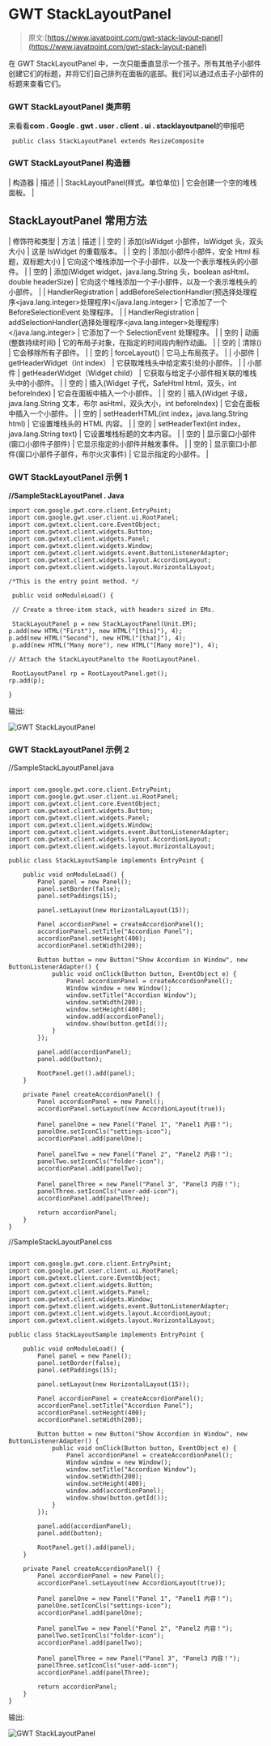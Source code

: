 # GWT StackLayoutPanel

> 原文:[https://www.javatpoint.com/gwt-stack-layout-panel](https://www.javatpoint.com/gwt-stack-layout-panel)

在 GWT StackLayoutPanel 中，一次只能垂直显示一个孩子。所有其他子小部件创建它们的标题，并将它们自己排列在面板的底部。我们可以通过点击子小部件的标题来查看它们。

### GWT StackLayoutPanel 类声明

来看看**com . Google . gwt . user . client . ui . stacklayoutpanel**的申报吧

```
 public class StackLayoutPanel extends ResizeComposite

```

### GWT StackLayoutPanel 构造器

| 构造器 | 描述 |
| StackLayoutPanel(样式。单位单位) | 它会创建一个空的堆栈面板。 |

## StackLayoutPanel 常用方法

| 修饰符和类型 | 方法 | 描述 |
| 空的 | 添加(IsWidget 小部件，IsWidget 头，双头大小) | 这是 IsWidget 的重载版本。 |
| 空的 | 添加(小部件小部件，安全 Html 标题，双标题大小) | 它向这个堆栈添加一个子小部件，以及一个表示堆栈头的小部件。 |
| 空的 | 添加(Widget widget，java.lang.String 头，boolean asHtml，double headerSize) | 它向这个堆栈添加一个子小部件，以及一个表示堆栈头的小部件。 |
| HandlerRegistration | addBeforeSelectionHandler(预选择处理程序<java.lang.integer>处理程序)</java.lang.integer> | 它添加了一个 BeforeSelectionEvent 处理程序。 |
| HandlerRegistration | addSelectionHandler(选择处理程序<java.lang.integer>处理程序)</java.lang.integer> | 它添加了一个 SelectionEvent 处理程序。 |
| 空的 | 动画(整数持续时间) | 它的布局子对象，在指定的时间段内制作动画。 |
| 空的 | 清除() | 它会移除所有子部件。 |
| 空的 | forceLayout() | 它马上布局孩子。 |
| 小部件 | getHeaderWidget（int index） | 它获取堆栈头中给定索引处的小部件。 |
| 小部件 | getHeaderWidget（Widget child） | 它获取与给定子小部件相关联的堆栈头中的小部件。 |
| 空的 | 插入(Widget 子代，SafeHtml html，双头，int beforeIndex) | 它会在面板中插入一个小部件。 |
| 空的 | 插入(Widget 子级，java.lang.String 文本，布尔 asHtml，双头大小，int beforeIndex) | 它会在面板中插入一个小部件。 |
| 空的 | setHeaderHTML(int index，java.lang.String html) | 它设置堆栈头的 HTML 内容。 |
| 空的 | setHeaderText(int index，java.lang.String text) | 它设置堆栈标题的文本内容。 |
| 空的 | 显示窗口小部件(窗口小部件子部件) | 它显示指定的小部件并触发事件。 |
| 空的 | 显示窗口小部件(窗口小部件子部件，布尔火灾事件) | 它显示指定的小部件。 |

### GWT StackLayoutPanel 示例 1

**//SampleStackLayoutPanel . Java**

```
import com.google.gwt.core.client.EntryPoint;  
import com.google.gwt.user.client.ui.RootPanel;  
import com.gwtext.client.core.EventObject;  
import com.gwtext.client.widgets.Button;  
import com.gwtext.client.widgets.Panel;  
import com.gwtext.client.widgets.Window;  
import com.gwtext.client.widgets.event.ButtonListenerAdapter;  
import com.gwtext.client.widgets.layout.AccordionLayout;  
import com.gwtext.client.widgets.layout.HorizontalLayout;  

/*This is the entry point method. */

 public void onModuleLoad() {

 // Create a three-item stack, with headers sized in EMs.

 StackLayoutPanel p = new StackLayoutPanel(Unit.EM); 
p.add(new HTML("First"), new HTML("[this]"), 4); 
p.add(new HTML("Second"), new HTML("[that]"), 4);
 p.add(new HTML("Many more"), new HTML("[Many more]"), 4); 

// Attach the StackLayoutPanelto the RootLayoutPanel.

 RootLayoutPanel rp = RootLayoutPanel.get(); 
rp.add(p); 

}

```

输出:

![GWT StackLayoutPanel ](../Images/775e6c603834136015c611fc9bdb01d3.png)

### GWT StackLayoutPanel 示例 2

//SampleStackLayoutPanel.java

```

import com.google.gwt.core.client.EntryPoint;  
import com.google.gwt.user.client.ui.RootPanel;  
import com.gwtext.client.core.EventObject;  
import com.gwtext.client.widgets.Button;  
import com.gwtext.client.widgets.Panel;  
import com.gwtext.client.widgets.Window;  
import com.gwtext.client.widgets.event.ButtonListenerAdapter;  
import com.gwtext.client.widgets.layout.AccordionLayout;  
import com.gwtext.client.widgets.layout.HorizontalLayout;  

public class StackLayoutSample implements EntryPoint {  

    public void onModuleLoad() {  
        Panel panel = new Panel();  
        panel.setBorder(false);  
        panel.setPaddings(15);  

        panel.setLayout(new HorizontalLayout(15));  

        Panel accordionPanel = createAccordionPanel();  
        accordionPanel.setTitle("Accordion Panel");  
        accordionPanel.setHeight(400);  
        accordionPanel.setWidth(200);  

        Button button = new Button("Show Accordion in Window", new ButtonListenerAdapter() {  
            public void onClick(Button button, EventObject e) {  
                Panel accordionPanel = createAccordionPanel();  
                Window window = new Window();  
                window.setTitle("Accordion Window");  
                window.setWidth(200);  
                window.setHeight(400);  
                window.add(accordionPanel);  
                window.show(button.getId());  
            }  
        });  

        panel.add(accordionPanel);  
        panel.add(button);  

        RootPanel.get().add(panel);  
    }  

    private Panel createAccordionPanel() {  
        Panel accordionPanel = new Panel();  
        accordionPanel.setLayout(new AccordionLayout(true));  

        Panel panelOne = new Panel("Panel 1", "Panel1 内容！");  
        panelOne.setIconCls("settings-icon");  
        accordionPanel.add(panelOne);  

        Panel panelTwo = new Panel("Panel 2", "Panel2 内容！");  
        panelTwo.setIconCls("folder-icon");  
        accordionPanel.add(panelTwo);  

        Panel panelThree = new Panel("Panel 3", "Panel3 内容！");  
        panelThree.setIconCls("user-add-icon");  
        accordionPanel.add(panelThree);  

        return accordionPanel;  
    }  
}  

```

//SampleStackLayoutPanel.css

```

import com.google.gwt.core.client.EntryPoint;  
import com.google.gwt.user.client.ui.RootPanel;  
import com.gwtext.client.core.EventObject;  
import com.gwtext.client.widgets.Button;  
import com.gwtext.client.widgets.Panel;  
import com.gwtext.client.widgets.Window;  
import com.gwtext.client.widgets.event.ButtonListenerAdapter;  
import com.gwtext.client.widgets.layout.AccordionLayout;  
import com.gwtext.client.widgets.layout.HorizontalLayout;  

public class StackLayoutSample implements EntryPoint {  

    public void onModuleLoad() {  
        Panel panel = new Panel();  
        panel.setBorder(false);  
        panel.setPaddings(15);  

        panel.setLayout(new HorizontalLayout(15));  

        Panel accordionPanel = createAccordionPanel();  
        accordionPanel.setTitle("Accordion Panel");  
        accordionPanel.setHeight(400);  
        accordionPanel.setWidth(200);  

        Button button = new Button("Show Accordion in Window", new ButtonListenerAdapter() {  
            public void onClick(Button button, EventObject e) {  
                Panel accordionPanel = createAccordionPanel();  
                Window window = new Window();  
                window.setTitle("Accordion Window");  
                window.setWidth(200);  
                window.setHeight(400);  
                window.add(accordionPanel);  
                window.show(button.getId());  
            }  
        });  

        panel.add(accordionPanel);  
        panel.add(button);  

        RootPanel.get().add(panel);  
    }  

    private Panel createAccordionPanel() {  
        Panel accordionPanel = new Panel();  
        accordionPanel.setLayout(new AccordionLayout(true));  

        Panel panelOne = new Panel("Panel 1", "Panel1 内容！");  
        panelOne.setIconCls("settings-icon");  
        accordionPanel.add(panelOne);  

        Panel panelTwo = new Panel("Panel 2", "Panel2 内容！");  
        panelTwo.setIconCls("folder-icon");  
        accordionPanel.add(panelTwo);  

        Panel panelThree = new Panel("Panel 3", "Panel3 内容！");  
        panelThree.setIconCls("user-add-icon");  
        accordionPanel.add(panelThree);  

        return accordionPanel;  
    }  
}  

```

输出:

![GWT StackLayoutPanel ](../Images/c40564aee61a64cbf76c929940dd11fb.png)
